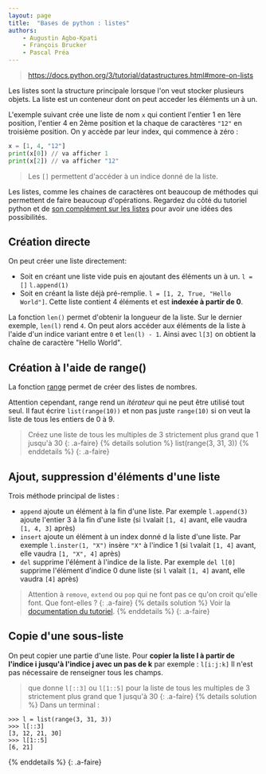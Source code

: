 ```yaml
---
layout: page
title:  "Bases de python : listes"
authors: 
    - Augustin Agbo-Kpati
    - François Brucker
    - Pascal Préa
---
```



> <https://docs.python.org/3/tutorial/datastructures.html#more-on-lists>

Les listes sont la structure principale lorsque l'on veut stocker plusieurs objets. La liste est un conteneur dont on peut acceder les éléments un à un.

L'exemple suivant crée une liste de nom `x` qui contient l'entier 1 en 1ère position, l'entier 4 en 2ème position et la chaque de caractères `"12"` en troisième position. On y accède par leur index, qui commence à zéro :

```python
x = [1, 4, "12"]
print(x[0]) // va afficher 1
print(x[2]) // va afficher "12"
```

> Les `[]` permettent d'accéder à un indice donné de la liste.

Les listes, comme les chaines de caractères ont beaucoup de méthodes qui permettent de faire beaucoup d'opérations. Regardez du côté du tutoriel python et de [son complément sur les listes](https://docs.python.org/fr/3/tutorial/datastructures.html#more-on-lists) pour avoir une idées des possibilités.

## Création directe

On peut créer une liste directement:

* Soit en créant une liste vide puis en ajoutant des éléments un à un. `l = []` `l.append(1)`
* Soit en créant la liste déjà pré-remplie. `l = [1, 2, True, "Hello World"]`. Cette liste contient 4 éléments et est **indexée à partir de 0**.

La fonction `len()` permet d'obtenir la longueur de la liste. Sur le dernier exemple, `len(l)` rend `4`.
On peut alors accéder aux éléments de la liste à l'aide d'un indice variant entre `0` et `len(l) - 1`. Ainsi  avec `l[3]` on obtient la chaîne de caractère "Hello World".

## Création à l'aide de range()

La fonction [range](https://docs.python.org/3/library/stdtypes.html#range) permet de créer des listes de nombres.

Attention cependant, range rend un *itérateur* qui ne peut être utilisé tout seul. Il faut écrire `list(range(10))` et non pas juste `range(10)` si on veut la liste de tous les entiers de 0 à 9.

> Créez une liste de tous les multiples de 3 strictement plus grand que 1 jusqu'à 30
{: .a-faire}
{% details solution %}
list(range(3, 31, 3))
{% enddetails %}
{: .a-faire}

## Ajout, suppression d'éléments d'une liste

Trois méthode principal de listes :

* `append` ajoute un élément à la fin d'une liste. Par exemple `l.append(3)` ajoute l'entier 3 à la fin d'une liste (si `l`valait `[1, 4]` avant, elle vaudra `[1, 4, 3]` après)
* `insert` ajoute un élément à un index donné d la liste d'une liste. Par exemple `l.inster(1, "X")` insère `"X"` à l'indice 1 (si `l`valait `[1, 4]` avant, elle vaudra `[1, "X", 4]` après)
* `del` supprime l'élément à l'indice de la liste. Par exemple `del l[0]` supprime l'élément d'indice 0 dune liste (si `l` valait `[1, 4]` avant, elle vaudra `[4]` après)

> Attention à `remove`, `extend` ou `pop` qui ne font pas ce qu'on croit qu'elle font. Que font-elles ?
{: .a-faire}
{% details solution %}
Voir la [documentation du tutoriel](https://docs.python.org/3/tutorial/datastructures.html#more-on-lists).
{% enddetails %}
{: .a-faire}

## Copie d'une sous-liste

On peut copier une partie d'une liste.
Pour **copier la liste l à partir de l'indice i jusqu'à l'indice j avec un pas de k** par exemple : `l[i:j:k]`
Il n'est pas nécessaire de renseigner tous les champs.

> que donne `l[::3]` ou `l[1::5]` pour la liste de tous les multiples de 3 strictement plus grand que 1 jusqu'à 30
{: .a-faire}
{% details solution %}
Dans un terminal :

```text
>>> l = list(range(3, 31, 3))
>>> l[::3]
[3, 12, 21, 30]
>>> l[1::5]
[6, 21]
```

{% enddetails %}
{: .a-faire}
